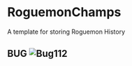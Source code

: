 # RoguemonChamps
A template for storing Roguemon History

## BUG ![Bug112](https://github.com/user-attachments/assets/269e7cc4-f1fd-4e51-8ca4-fe9c8db88848)
